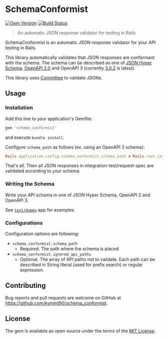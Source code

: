 # SchemaConformist

[![Gem Version](https://badge.fury.io/rb/schema_conformist.svg)](https://badge.fury.io/rb/schema_conformist) [![Build Status](https://travis-ci.org/kymmt90/schema_conformist.svg?branch=master)](https://travis-ci.org/kymmt90/schema_conformist)

> An automatic JSON response validator for testing in Rails

SchemaConformist is an automatic JSON response validator for your API testing in Rails.

This library automatically validates that JSON responses are conformant with the schema. The schema can be described as one of [JSON Hyper Schema](http://json-schema.org/latest/json-schema-hypermedia.html), [OpenAPI 2.0](https://github.com/OAI/OpenAPI-Specification/blob/master/versions/2.0.md) and OpenAPI 3 (currently [3.0.2](https://github.com/OAI/OpenAPI-Specification/blob/master/versions/3.0.2.md) is latest).

This library uses [Committee](https://github.com/interagent/committee) to validate JSONs.

## Usage

### Installation

Add this line to your application's Gemfile:

```ruby
gem 'schema_conformist'
```

and execute `bundle install`.

Configure `schema_path` as follows (ex. using an OpenAPI 3 schema):

```ruby
Rails.application.config.schema_conformist.schema_path = Rails.root.join('doc', 'openapi.yaml')
```

That's all. Then all JSON responses in integration-test/request-spec are validated according to your schema.

### Writing the Schema

Write your API schema in one of JSON Hyper Schema, OpenAPI 2 and OpenAPI 3.

See [`test/dummy`](https://github.com/kymmt90/schema_conformist/tree/master/test/dummy) app for examples.

### Configurations

Configuration options are following:

- `schema_conformist.schema_path`
  - Required. The path where the schema is placed
- `schema_conformist.ignored_api_paths`
  - Optional. The array of API paths not to validate. Each path can be described in String literal (used for prefix search) or regular expression.

## Contributing

Bug reports and pull requests are welcome on GitHub at https://github.com/kymmt90/schema_conformist.

## License

The gem is available as open source under the terms of the [MIT License](http://opensource.org/licenses/MIT).
